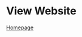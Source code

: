 # View Website
[Homepage](https://654f7c05ac022f2c6a9e8ff4--golden-cuchufli-30c6b8.netlify.app/bio.html)
